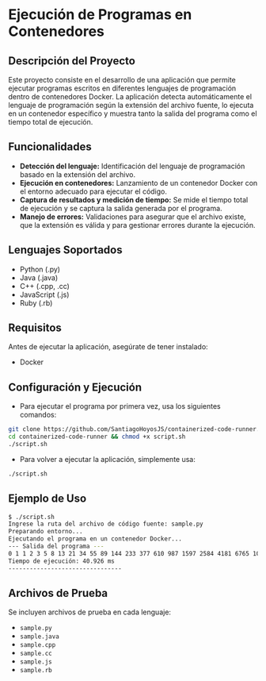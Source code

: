 # Ejecución de Programas en Contenedores

## Descripción del Proyecto
Este proyecto consiste en el desarrollo de una aplicación que permite ejecutar programas escritos en diferentes lenguajes de programación dentro de contenedores Docker. La aplicación detecta automáticamente el lenguaje de programación según la extensión del archivo fuente, lo ejecuta en un contenedor específico y muestra tanto la salida del programa como el tiempo total de ejecución.

## Funcionalidades
- **Detección del lenguaje:** Identificación del lenguaje de programación basado en la extensión del archivo.
- **Ejecución en contenedores:** Lanzamiento de un contenedor Docker con el entorno adecuado para ejecutar el código.
- **Captura de resultados y medición de tiempo:** Se mide el tiempo total de ejecución y se captura la salida generada por el programa.
- **Manejo de errores:** Validaciones para asegurar que el archivo existe, que la extensión es válida y para gestionar errores durante la ejecución.

## Lenguajes Soportados
- Python (.py)
- Java (.java)
- C++ (.cpp, .cc)
- JavaScript (.js)
- Ruby (.rb)

## Requisitos
Antes de ejecutar la aplicación, asegúrate de tener instalado:
- Docker

## Configuración y Ejecución
- Para ejecutar el programa por primera vez, usa los siguientes comandos:
```bash
git clone https://github.com/SantiagoHoyosJS/containerized-code-runner.git
cd containerized-code-runner && chmod +x script.sh  
./script.sh 
```
- Para volver a ejecutar la aplicación, simplemente usa:
```bash
./script.sh 
``` 

## Ejemplo de Uso

```bash
$ ./script.sh
Ingrese la ruta del archivo de código fuente: sample.py
Preparando entorno...
Ejecutando el programa en un contenedor Docker...
--- Salida del programa ---
0 1 1 2 3 5 8 13 21 34 55 89 144 233 377 610 987 1597 2584 4181 6765 10946 17711 28657 46368 75025 121393 196418 317811 514229 832040 1346269 2178309 3524578 5702887 9227465 14930352 24157817 39088169 63245986 102334155 165580141 267914296 433494437 701408733 1134903170 1836311903 2971215073 4807526976 7778742049
Tiempo de ejecución: 40.926 ms
--------------------------------
```

## Archivos de Prueba
Se incluyen archivos de prueba en cada lenguaje:
- `sample.py`
- `sample.java`
- `sample.cpp`
- `sample.cc`
- `sample.js`
- `sample.rb`

